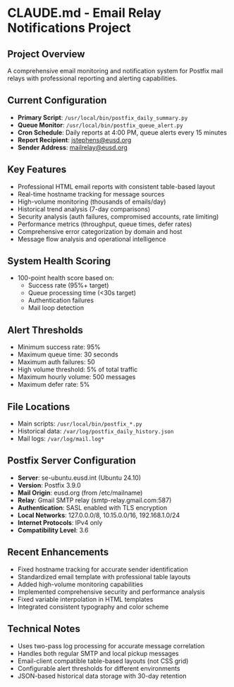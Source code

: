 # CLAUDE.md - Email Relay Notifications Project

## Project Overview
A comprehensive email monitoring and notification system for Postfix mail relays with professional reporting and alerting capabilities.

## Current Configuration
- **Primary Script**: `/usr/local/bin/postfix_daily_summary.py`
- **Queue Monitor**: `/usr/local/bin/postfix_queue_alert.py`
- **Cron Schedule**: Daily reports at 4:00 PM, queue alerts every 15 minutes
- **Report Recipient**: jstephens@eusd.org
- **Sender Address**: mailrelay@eusd.org

## Key Features
- Professional HTML email reports with consistent table-based layout
- Real-time hostname tracking for message sources
- High-volume monitoring (thousands of emails/day)
- Historical trend analysis (7-day comparisons)
- Security analysis (auth failures, compromised accounts, rate limiting)
- Performance metrics (throughput, queue times, defer rates)
- Comprehensive error categorization by domain and host
- Message flow analysis and operational intelligence

## System Health Scoring
- 100-point health score based on:
  - Success rate (95%+ target)
  - Queue processing time (<30s target)
  - Authentication failures
  - Mail loop detection

## Alert Thresholds
- Minimum success rate: 95%
- Maximum queue time: 30 seconds
- Maximum auth failures: 50
- High volume threshold: 5% of total traffic
- Maximum hourly volume: 500 messages
- Maximum defer rate: 5%

## File Locations
- Main scripts: `/usr/local/bin/postfix_*.py`
- Historical data: `/var/log/postfix_daily_history.json`
- Mail logs: `/var/log/mail.log*`

## Postfix Server Configuration
- **Server**: se-ubuntu.eusd.int (Ubuntu 24.10)
- **Version**: Postfix 3.9.0
- **Mail Origin**: eusd.org (from /etc/mailname)
- **Relay**: Gmail SMTP relay (smtp-relay.gmail.com:587)
- **Authentication**: SASL enabled with TLS encryption
- **Local Networks**: 127.0.0.0/8, 10.15.0.0/16, 192.168.1.0/24
- **Internet Protocols**: IPv4 only
- **Compatibility Level**: 3.6

## Recent Enhancements
- Fixed hostname tracking for accurate sender identification
- Standardized email template with professional table layouts
- Added high-volume monitoring capabilities
- Implemented comprehensive security and performance analysis
- Fixed variable interpolation in HTML templates
- Integrated consistent typography and color scheme

## Technical Notes
- Uses two-pass log processing for accurate message correlation
- Handles both regular SMTP and local pickup messages
- Email-client compatible table-based layouts (not CSS grid)
- Configurable alert thresholds for different environments
- JSON-based historical data storage with 30-day retention